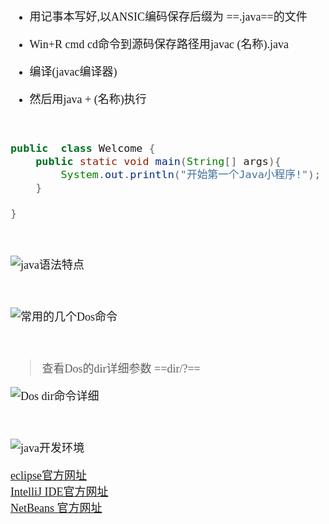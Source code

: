 <font size = 4 face = "黑体">

- 用记事本写好,以ANSIC编码保存后缀为 ==.java==的文件

- Win+R cmd cd命令到源码保存路径用javac (名称).java
- 编译(javac编译器)
- 然后用java + (名称)执行 


</br>

```java
public  class Welcome {
	public static void main(String[] args){
		System.out.println("开始第一个Java小程序!");
	}

}

```

</br>

![java语法特点](https://img-blog.csdnimg.cn/2020011413321233.png?x-oss-process=image/watermark,type_ZmFuZ3poZW5naGVpdGk,shadow_10,text_aHR0cHM6Ly9ibG9nLmNzZG4ubmV0L3FxXzQzODA4NzAw,size_16,color_FFFFFF,t_70)

</br>

![常用的几个Dos命令](https://img-blog.csdnimg.cn/20200114133851311.png?x-oss-process=image/watermark,type_ZmFuZ3poZW5naGVpdGk,shadow_10,text_aHR0cHM6Ly9ibG9nLmNzZG4ubmV0L3FxXzQzODA4NzAw,size_16,color_FFFFFF,t_70)


</br> 

> 查看Dos的dir详细参数 ==dir/?==


![Dos dir命令详细](https://img-blog.csdnimg.cn/20200114134547244.png?x-oss-process=image/watermark,type_ZmFuZ3poZW5naGVpdGk,shadow_10,text_aHR0cHM6Ly9ibG9nLmNzZG4ubmV0L3FxXzQzODA4NzAw,size_16,color_FFFFFF,t_70)


</br> 

![java开发环境](https://img-blog.csdnimg.cn/20200114140652511.png?x-oss-process=image/watermark,type_ZmFuZ3poZW5naGVpdGk,shadow_10,text_aHR0cHM6Ly9ibG9nLmNzZG4ubmV0L3FxXzQzODA4NzAw,size_16,color_FFFFFF,t_70)


[eclipse官方网址](http://www.eclipse.org)</br> 
[IntelliJ IDE官方网址](ttp://www.jetbrains.com/idea/)</br> 
[NetBeans 官方网址](https://netbeans.org/)</br> 





</font>